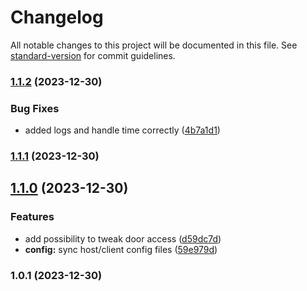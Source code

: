 # Changelog

All notable changes to this project will be documented in this file. See [standard-version](https://github.com/conventional-changelog/standard-version) for commit guidelines.

### [1.1.2](https://github.com/AntoninJuquel/lethal-company-lockout/compare/v1.1.1...v1.1.2) (2023-12-30)


### Bug Fixes

* added logs and handle time correctly ([4b7a1d1](https://github.com/AntoninJuquel/lethal-company-lockout/commit/4b7a1d10801dab1bbb0db2489693415d7a48a185))

### [1.1.1](https://github.com/AntoninJuquel/lethal-company-lockout/compare/v1.1.0...v1.1.1) (2023-12-30)

## [1.1.0](https://github.com/AntoninJuquel/lethal-company-lockout/compare/v1.0.1...v1.1.0) (2023-12-30)


### Features

* add possibility to tweak door access ([d59dc7d](https://github.com/AntoninJuquel/lethal-company-lockout/commit/d59dc7d07ed5fca2bf39c16644917f7938a961d4))
* **config:** sync host/client config files ([59e979d](https://github.com/AntoninJuquel/lethal-company-lockout/commit/59e979d15cc7b3a2068afb520258dfb16d7ed9fa))

### 1.0.1 (2023-12-30)
